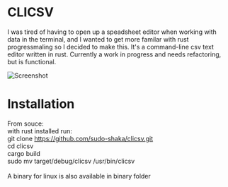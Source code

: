 # CLICSV

I was tired of having to open up a speadsheet editor when working with data in the terminal, and I wanted to get more familar with rust progressmaling so I decided to make this. It's a command-line csv text editor written in rust. Currently a work in progress and needs refactoring, but is functional.

![Screenshot](https://user-images.githubusercontent.com/68864205/128723885-d5906592-96b1-462c-89b2-635ed71cb03c.png)

# Installation
From souce: <br />
with rust installed run: <br />
git clone https://github.com/sudo-shaka/clicsv.git <br />
cd clicsv <br />
cargo build <br />
sudo mv target/debug/clicsv /usr/bin/clicsv <br />
<br />
A binary for linux is also available in binary folder
